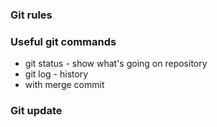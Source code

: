 ### Git rules

### Useful git commands
- git status - show what's going on repository
- git log - history
- with merge commit

### Git update